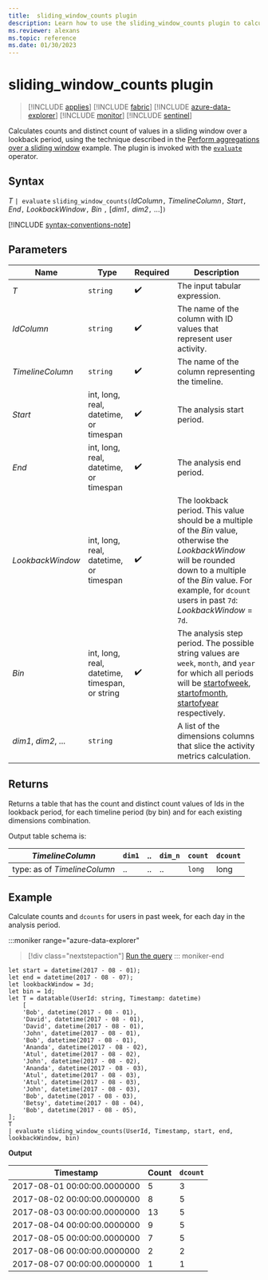 ```yaml
---
title:  sliding_window_counts plugin
description: Learn how to use the sliding_window_counts plugin to calculate counts and distinct counts of values in a sliding window over a lookback period.
ms.reviewer: alexans
ms.topic: reference
ms.date: 01/30/2023
---
```

# sliding_window_counts plugin

> [!INCLUDE [applies](../includes/applies-to-version/applies.md)] [!INCLUDE [fabric](../includes/applies-to-version/fabric.md)] [!INCLUDE [azure-data-explorer](../includes/applies-to-version/azure-data-explorer.md)] [!INCLUDE [monitor](../includes/applies-to-version/monitor.md)] [!INCLUDE [sentinel](../includes/applies-to-version/sentinel.md)]

Calculates counts and distinct count of values in a sliding window over a lookback period, using the technique described in the [Perform aggregations over a sliding window](tutorials/use-aggregation-functions.md#perform-aggregations-over-a-sliding-window) example. The plugin is invoked with the [`evaluate`](evaluate-operator.md) operator.

## Syntax

*T* `| evaluate` `sliding_window_counts(`*IdColumn*`,` *TimelineColumn*`,` *Start*`,` *End*`,` *LookbackWindow*`,` *Bin* `,` [*dim1*`,` *dim2*`,` ...]`)`

[!INCLUDE [syntax-conventions-note](../includes/syntax-conventions-note.md)]

## Parameters

| Name | Type | Required | Description |
|--|--|--|--|
| *T* | `string` |  :heavy_check_mark: | The input tabular expression.|
| *IdColumn* | `string` |  :heavy_check_mark: | The name of the column with ID values that represent user activity. |
| *TimelineColumn* | `string` |  :heavy_check_mark: | The name of the column representing the timeline.|
| *Start* | int, long, real, datetime, or timespan |  :heavy_check_mark: | The analysis start period.|
| *End* | int, long, real, datetime, or timespan |  :heavy_check_mark: | The analysis end period.|
| *LookbackWindow* | int, long, real, datetime, or timespan |  :heavy_check_mark: | The lookback period. This value should be a multiple of the *Bin* value, otherwise the *LookbackWindow* will be rounded down to a multiple of the *Bin* value. For example, for `dcount` users in past `7d`: *LookbackWindow* = `7d`.|
| *Bin* | int, long, real, datetime, timespan, or string |  :heavy_check_mark: | The analysis step period. The possible string values are `week`, `month`, and `year` for which all periods will be [startofweek](startofweek-function.md), [startofmonth](startofmonth-function.md), [startofyear](startofyear-function.md) respectively. |
| *dim1*, *dim2*, ... | `string` | | A list of the dimensions columns that slice the activity metrics calculation.|

## Returns

Returns a table that has the count and distinct count values of Ids in the lookback period, for each timeline period (by bin) and for each existing dimensions combination.

Output table schema is:

|*TimelineColumn*|`dim1`|..|`dim_n`|`count`|`dcount`|
|---|---|---|---|---|---|
|type: as of *TimelineColumn*|..|..|..| `long` |long|

## Example

Calculate counts and `dcounts` for users in past week, for each day in the analysis period. 

:::moniker range="azure-data-explorer"
> [!div class="nextstepaction"]
> <a href="https://dataexplorer.azure.com/clusters/help/databases/Samples?query=H4sIAAAAAAAAA63TQWvCMBQH8Hs/xbtpIYJtNxTLDhu76LljhzEk7QsuGJPRpIrgh99rM50MWiLYQiD0R96f8o8SDqzjtYMnQO6EkzsxTqfJDCYwnbdLEueRIiU09ppZnEOHlDHbklfbd6nRHMhnmIP/VEpN+wT9aYU/i95SifGbFfUSF5SklnrDoKAJlGr3vbgMjCOg56NbRy+mHLHevAy8euV7iXd0K/OlA1hYuGfNNfJemBI8S9eoQReQLg2dm/3BobE3s8F0WdC/u1LC2WOvewg67bFVn3lURCcQe64aUmCVRCrg+tDVd12ZRjv7286rVjJ/ZVh7J9i/zrO26PEPos0Ri1cDAAA=" target="_blank">Run the query</a>
::: moniker-end

```kusto
let start = datetime(2017 - 08 - 01);
let end = datetime(2017 - 08 - 07); 
let lookbackWindow = 3d;  
let bin = 1d;
let T = datatable(UserId: string, Timestamp: datetime)
    [
    'Bob', datetime(2017 - 08 - 01), 
    'David', datetime(2017 - 08 - 01), 
    'David', datetime(2017 - 08 - 01), 
    'John', datetime(2017 - 08 - 01), 
    'Bob', datetime(2017 - 08 - 01), 
    'Ananda', datetime(2017 - 08 - 02),  
    'Atul', datetime(2017 - 08 - 02), 
    'John', datetime(2017 - 08 - 02), 
    'Ananda', datetime(2017 - 08 - 03), 
    'Atul', datetime(2017 - 08 - 03), 
    'Atul', datetime(2017 - 08 - 03), 
    'John', datetime(2017 - 08 - 03), 
    'Bob', datetime(2017 - 08 - 03), 
    'Betsy', datetime(2017 - 08 - 04), 
    'Bob', datetime(2017 - 08 - 05), 
];
T
| evaluate sliding_window_counts(UserId, Timestamp, start, end, lookbackWindow, bin)
```

**Output**

|Timestamp|Count|`dcount`|
|---|---|---|
|2017-08-01 00:00:00.0000000|5|3|
|2017-08-02 00:00:00.0000000|8|5|
|2017-08-03 00:00:00.0000000|13|5|
|2017-08-04 00:00:00.0000000|9|5|
|2017-08-05 00:00:00.0000000|7|5|
|2017-08-06 00:00:00.0000000|2|2|
|2017-08-07 00:00:00.0000000|1|1|
